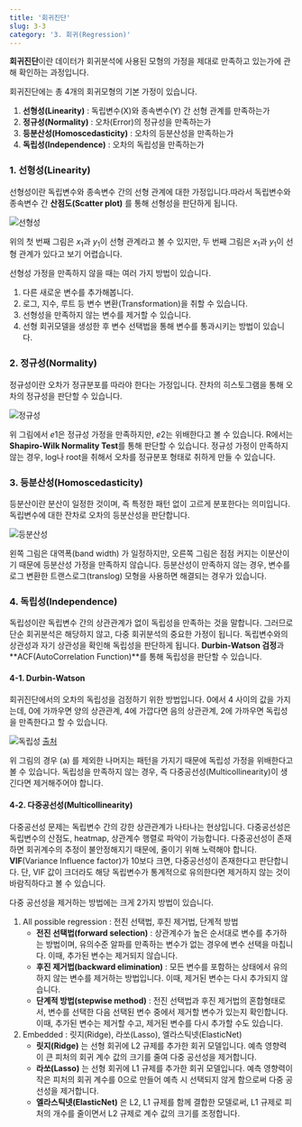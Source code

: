 ```yaml
---
title: '회귀진단'
slug: 3-3
category: '3. 회귀(Regression)'
---
```


**회귀진단**이란 데이터가 회귀분석에 사용된 모형의 가정을 제대로 만족하고 있는가에 관해 확인하는 과정입니다.

회귀진단에는 총 4개의 회귀모형의 기본 가정이 있습니다.

1. **선형성(Linearity)** : 독립변수(X)와 종속변수(Y) 간 선형 관계를 만족하는가
2. **정규성(Normality)** : 오차(Error)의 정규성을 만족하는가
3. **등분산성(Homoscedasticity)** : 오차의 등분산성을 만족하는가
4. **독립성(Independence)** : 오차의 독립성을 만족하는가

### 1. 선형성(Linearity)

선형성이란 독립변수와 종속변수 간의 선형 관계에 대한 가정입니다.따라서 독립변수와 종속변수 간 **산점도(Scatter plot)** 를 통해 선형성을 판단하게 됩니다.

![선형성](/machine-learning/3-3/linearity.png)

위의 첫 번째 그림은 $x_1$과 $y_1$이 선형 관계라고 볼 수 있지만, 두 번째 그림은 $x_1$과 $y_1$이 선형 관계가 있다고 보기 어렵습니다.

선형성 가정을 만족하지 않을 때는 여러 가지 방법이 있습니다.

1. 다른 새로운 변수를 추가해봅니다.
2. 로그, 지수, 루트 등 변수 변환(Transformation)을 취할 수 있습니다.
3. 선형성을 만족하지 않는 변수를 제거할 수 있습니다.
4. 선형 회귀모델을 생성한 후 변수 선택법을 통해 변수를 통과시키는 방법이 있습니다.



### 2. 정규성(Normality)

정규성이란 오차가 정규분포를 따라야 한다는 가정입니다. 잔차의 히스토그램을 통해 오차의 정규성을 판단할 수 있습니다.

![정규성](/machine-learning/3-3/normality.png)

위 그림에서 $e1$은 정규성 가정을 만족하지만, $e2$는 위배한다고 볼 수 있습니다. 
R에서는 **Shapiro-Wilk Normality Test**를 통해 판단할 수 있습니다. 
정규성 가정이 만족하지 않는 경우, log나 root을 취해서 오차를 정규분포 형태로 취하게 만들 수 있습니다.



### 3. 등분산성(Homoscedasticity)

등분산이란 분산이 일정한 것이며, 즉 특정한 패턴 없이 고르게 분포한다는 의미입니다.
독립변수에 대한 잔차로 오차의 등분산성을 판단합니다.

![등분산성](/ml/3-3/homoscedasticity.png)

왼쪽 그림은 대역폭(band width) 가 일정하지만, 오른쪽 그림은 점점 커지는 이분산이기 때문에 등분산성 가정을 만족하지 않습니다.
등분산성이 만족하지 않는 경우, 변수를 로그 변환한 트랜스로그(translog) 모형을 사용하면 해결되는 경우가 있습니다.



### 4. 독립성(Independence)

독립성이란 독립변수 간의 상관관계가 없이 독립성을 만족하는 것을 말합니다. 그러므로 단순 회귀분석은 해당하지 않고, 다중 회귀분석의 중요한 가정이 됩니다.
독립변수와의 상관성과 자기 상관성을 확인해 독립성을 판단하게 됩니다.
**Durbin-Watson 검정**과 **ACF(AutoCorrelation Function)**를 통해 독립성을 판단할 수 있습니다.


#### 4-1. Durbin-Watson

회귀진단에서의 오차의 독립성을 검정하기 위한 방법입니다. 
0에서 4 사이의 값을 가지는데, 0에 가까우면 양의 상관관계, 4에 가깝다면 음의 상관관계, 2에 가까우면 독립성을 만족한다고 할 수 있습니다.

![독립성](/machine-learning/3-3/Independence.png)
[출처](<https://velog.io/@yoonene/%ED%9A%8C%EA%B7%80%EB%B6%84%EC%84%9D-%ED%9A%8C%EA%B7%80%EC%A7%84%EB%8B%A81>)

위 그림의 경우 (a) 를 제외한 나머지는 패턴을 가지기 때문에 독립성 가정을 위배한다고 볼 수 있습니다.
독립성을 만족하지 않는 경우, 즉 다중공선성(Multicollinearity)이 생긴다면 제거해주어야 합니다.


#### 4-2. 다중공선성(Multicollinearity)

다중공선성 문제는 독립변수 간의 강한 상관관계가 나타나는 현상입니다. 
다중공선성은 독립변수의 산점도, heatmap, 상관계수 행렬로 파악이 가능합니다.
다중공선성이 존재하면 회귀계수의 추정이 불안정해지기 때문에, 줄이기 위해 노력해야 합니다.
**VIF**(Variance Influence factor)가 10보다 크면, 다중공선성이 존재한다고 판단합니다.
단, VIF 값이 크더라도 해당 독립변수가 통계적으로 유의한다면 제거하지 않는 것이 바람직하다고 볼 수 있습니다.


다중 공선성을 제거하는 방법에는 크게 2가지 방법이 있습니다.

1. All possible regression : 전진 선택법, 후진 제거법, 단계적 방법
    * **전진 선택법(forward selection)** : 상관계수가 높은 순서대로 변수를 추가하는 방법이며, 유의수준 알파를 만족하는 변수가 없는 경우에 변수 선택을 마칩니다. 이때, 추가된 변수는 제거되지 않습니다.
    * **후진 제거법(backward elimination)** : 모든 변수를 포함하는 상태에서 유의하지 않는 변수를 제거하는 방법입니다. 이때, 제거된 변수는 다시 추가되지 않습니다.
    * **단계적 방법(stepwise method)** : 전진 선택법과 후진 제거법의 혼합형태로서, 변수를 선택한 다음 선택된 변수 중에서 제거할 변수가 있는지 확인합니다. 이때, 추가된 변수는 제거할 수고, 제거된 변수를 다시 추가할 수도 있습니다.
3. Embedded : 릿지(Ridge), 라쏘(Lasso), 엘라스틱넷(ElasticNet)
    * **릿지(Ridge)** 는 선형 회귀에 L2 규제를 추가한 회귀 모델입니다. 예측 영향력이 큰 피처의 회귀 계수 값의 크기를 줄여 다중 공선성을 제거합니다.
    * **라쏘(Lasso)** 는 선형 회귀에 L1 규제를 추가한 회귀 모델입니다. 예측 영향력이 작은 피처의 회귀 계수를 0으로 만들어 예측 시 선택되지 않게 함으로써 다중 공선성을 제거합니다.
    * **엘라스틱넷(ElasticNet)** 은 L2, L1 규제를 함께 결합한 모델로써,  L1 규제로 피처의 개수를 줄이면서 L2 규제로 계수 값의 크기를 조정합니다.





